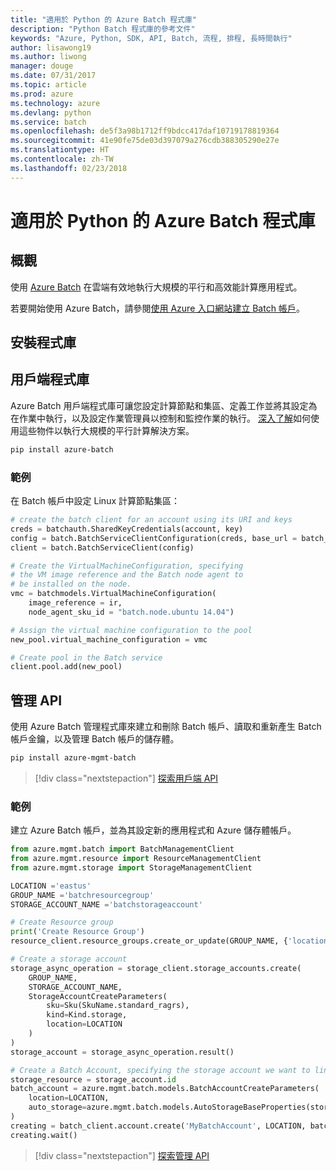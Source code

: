 ```yaml
---
title: "適用於 Python 的 Azure Batch 程式庫"
description: "Python Batch 程式庫的參考文件"
keywords: "Azure, Python, SDK, API, Batch, 流程, 排程, 長時間執行"
author: lisawong19
ms.author: liwong
manager: douge
ms.date: 07/31/2017
ms.topic: article
ms.prod: azure
ms.technology: azure
ms.devlang: python
ms.service: batch
ms.openlocfilehash: de5f3a98b1712ff9bdcc417daf10719178819364
ms.sourcegitcommit: 41e90fe75de03d397079a276cdb388305290e27e
ms.translationtype: HT
ms.contentlocale: zh-TW
ms.lasthandoff: 02/23/2018
---
```

# <a name="azure-batch-libraries-for-python"></a>適用於 Python 的 Azure Batch 程式庫

## <a name="overview"></a>概觀

使用 [Azure Batch](/azure/batch/batch-technical-overview) 在雲端有效地執行大規模的平行和高效能計算應用程式。   

若要開始使用 Azure Batch，請參閱[使用 Azure 入口網站建立 Batch 帳戶](/azure/batch/batch-account-create-portal)。

## <a name="install-the-libraries"></a>安裝程式庫

## <a name="client-library"></a>用戶端程式庫
Azure Batch 用戶端程式庫可讓您設定計算節點和集區、定義工作並將其設定為在作業中執行，以及設定作業管理員以控制和監控作業的執行。 [深入了解](/azure/batch/batch-api-basics)如何使用這些物件以執行大規模的平行計算解決方案。

```bash
pip install azure-batch
```
### <a name="example"></a>範例

在 Batch 帳戶中設定 Linux 計算節點集區：

```python
# create the batch client for an account using its URI and keys
creds = batchauth.SharedKeyCredentials(account, key)
config = batch.BatchServiceClientConfiguration(creds, base_url = batch_url)
client = batch.BatchServiceClient(config)

# Create the VirtualMachineConfiguration, specifying
# the VM image reference and the Batch node agent to
# be installed on the node.
vmc = batchmodels.VirtualMachineConfiguration(
    image_reference = ir,
    node_agent_sku_id = "batch.node.ubuntu 14.04")

# Assign the virtual machine configuration to the pool
new_pool.virtual_machine_configuration = vmc

# Create pool in the Batch service
client.pool.add(new_pool)
```

## <a name="management-api"></a>管理 API
使用 Azure Batch 管理程式庫來建立和刪除 Batch 帳戶、讀取和重新產生 Batch 帳戶金鑰，以及管理 Batch 帳戶的儲存體。

```bash
pip install azure-mgmt-batch
```
> [!div class="nextstepaction"]
> [探索用戶端 API](/python/api/overview/azure/batch/client)

### <a name="example"></a>範例
建立 Azure Batch 帳戶，並為其設定新的應用程式和 Azure 儲存體帳戶。

```python
from azure.mgmt.batch import BatchManagementClient
from azure.mgmt.resource import ResourceManagementClient
from azure.mgmt.storage import StorageManagementClient

LOCATION ='eastus'
GROUP_NAME ='batchresourcegroup'
STORAGE_ACCOUNT_NAME ='batchstorageaccount'

# Create Resource group
print('Create Resource Group')
resource_client.resource_groups.create_or_update(GROUP_NAME, {'location': LOCATION})

# Create a storage account
storage_async_operation = storage_client.storage_accounts.create(
    GROUP_NAME,
    STORAGE_ACCOUNT_NAME,
    StorageAccountCreateParameters(
        sku=Sku(SkuName.standard_ragrs),
        kind=Kind.storage,
        location=LOCATION
    )
)
storage_account = storage_async_operation.result()

# Create a Batch Account, specifying the storage account we want to link
storage_resource = storage_account.id
batch_account = azure.mgmt.batch.models.BatchAccountCreateParameters(
    location=LOCATION,
    auto_storage=azure.mgmt.batch.models.AutoStorageBaseProperties(storage_resource)
)
creating = batch_client.account.create('MyBatchAccount', LOCATION, batch_account)
creating.wait()
```

> [!div class="nextstepaction"]
> [探索管理 API](/python/api/overview/azure/batch/management)